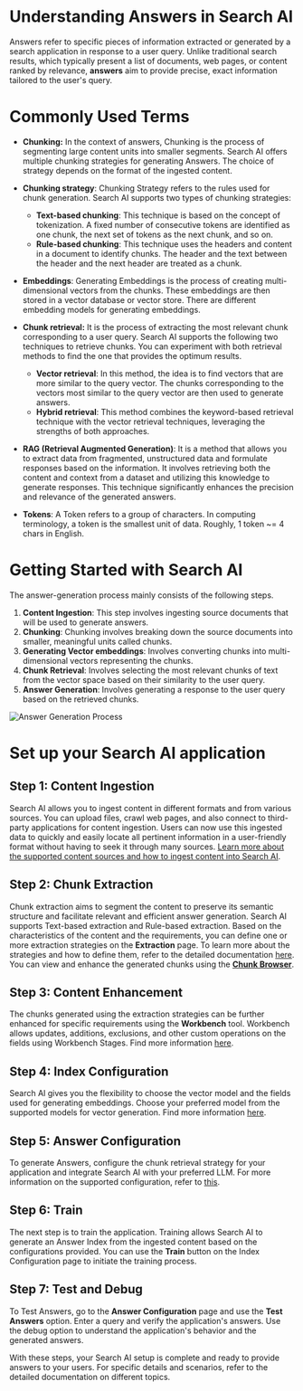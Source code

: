 
# Understanding Answers in Search AI

Answers refer to specific pieces of information extracted or generated by a search application in response to a user query. Unlike traditional search results, which typically present a list of documents, web pages, or content ranked by relevance, **answers** aim to provide precise, exact information tailored to the user's query.

# Commonly Used Terms

* **Chunking:** In the context of answers, Chunking is the process of segmenting large content units into smaller segments. Search AI offers multiple chunking strategies for generating Answers. The choice of strategy depends on the format of the ingested content.

* **Chunking strategy**: Chunking Strategy refers to the rules used for chunk generation. Search AI supports two types of chunking strategies: 
    * **Text-based chunking**: This technique is based on the concept of tokenization. A fixed number of consecutive tokens are identified as one chunk, the next set of tokens as the next chunk, and so on. 
    * **Rule-based chunking**: This technique uses the headers and content in a document to identify chunks. The header and the text between the header and the next header are treated as a chunk. 
* **Embeddings**: Generating Embeddings is the process of creating multi-dimensional vectors from the chunks. These embeddings are then stored in a vector database or vector store. There are different embedding models for generating embeddings. 
* **Chunk retrieval:** It is the process of extracting the most relevant chunk corresponding to a user query. Search AI supports the following two techniques to retrieve chunks. You can experiment with both retrieval methods to find the one that provides the optimum results.
    * **Vector retrieval**: In this method,  the idea is to find vectors that are more similar to the query vector. The chunks corresponding to the vectors most similar to the query vector are then used to generate answers.
    * **Hybrid retrieval**: This method combines the keyword-based retrieval technique with the vector retrieval techniques, leveraging the strengths of both approaches. 
* **RAG (Retrieval Augmented Generation)**: It is a method that allows you to extract data from fragmented, unstructured data and formulate responses based on the information. It involves retrieving both the content and context from a dataset and utilizing this knowledge to generate responses. This technique significantly enhances the precision and relevance of the generated answers.
* **Tokens**: A Token refers to a group of characters. In computing terminology, a token is the smallest unit of data. Roughly, 1 token ~= 4 chars in English.

# Getting Started with Search AI

The answer-generation process mainly consists of the following steps.


1. **Content Ingestion**: This step involves ingesting source documents that will be used to generate answers.
2. **Chunking**: Chunking involves breaking down the source documents into smaller, meaningful units called chunks.
3. **Generating Vector embeddings**: Involves converting chunks into multi-dimensional vectors representing the chunks.
4. **Chunk Retrieval**: Involves selecting the most relevant chunks of text from the vector space based on their similarity to the user query.
5. **Answer Generation**: Involves generating a response to the user query based on the retrieved chunks. 

![Answer Generation Process](../images/answer-generation-process.png "Answer Generation Process")

# Set up your Search AI application


##  Step 1: Content Ingestion

Search AI allows you to ingest content in different formats and from various sources. You can upload files, crawl web pages, and also connect to third-party applications for content ingestion. Users can now use this ingested data to quickly and easily locate all pertinent information in a user-friendly format without having to seek it through many sources. [Learn more about the supported content sources and how to ingest content into Search AI](../content-sources/introduction).


## Step 2: Chunk Extraction

Chunk extraction aims to segment the content to preserve its semantic structure and facilitate relevant and efficient answer generation. Search AI supports Text-based extraction and Rule-based extraction. Based on the characteristics of the content and the requirements, you can define one or more extraction strategies on the **Extraction** page. To learn more about the strategies and how to define them, refer to the detailed documentation [here](../content-extraction/extraction). You can view and enhance the generated chunks using the [**Chunk Browser**](../chunk-browser).


## Step 3: Content Enhancement 

The chunks generated using the extraction strategies can be further enhanced for specific requirements using the **Workbench** tool. Workbench allows updates, additions, exclusions, and other custom operations on the fields using Workbench Stages. Find more information [here](../workbench/introduction). 


## Step 4: Index Configuration

Search AI gives you the flexibility to choose the vector model and the fields used for generating embeddings. Choose your preferred model from the supported models for vector generation. Find more information [here](../index-configuration). 


## Step 5: Answer Configuration

To generate Answers, configure the chunk retrieval strategy for your application and integrate Search AI with your preferred LLM. For more information on the supported configuration, refer to [this](../answer-configuration). 


## Step 6: Train 

The next step is to train the application. Training allows Search AI to generate an Answer Index from the ingested content based on the configurations provided. You can use the **Train** button on the Index Configuration page to initiate the training process. 


## Step 7: Test and Debug

To Test Answers, go to the **Answer Configuration** page and use the **Test Answers** option. Enter a query and verify the application's answers. Use the debug option to understand the application's behavior and the generated answers.

With these steps, your Search AI setup is complete and ready to provide answers to your users. For specific details and scenarios, refer to the detailed documentation on different topics. 
